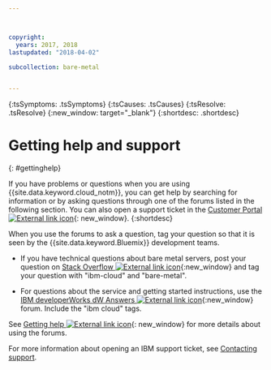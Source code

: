 ```yaml
---



copyright:
  years: 2017, 2018
lastupdated: "2018-04-02"

subcollection: bare-metal


---
```


<!-- Common attributes used in the template are defined as follows: -->
{:tsSymptoms: .tsSymptoms}
{:tsCauses: .tsCauses}
{:tsResolve: .tsResolve}
{:new_window: target="_blank"}
{:shortdesc: .shortdesc}

<!-- # {{site.data.keyword.blockstorageshort}} troubleshooting
{: #ts} -->
<!-- Provide an appropriate ID above -->

<!-- IN PROGRESS - AUDIENCE BLUE, STAGING ONLY -->


<!-- This is the template for troubleshooting topics.  -->

<!-- The short description section should include the service long name and "Bluemix" for search optimization. Example short description: -->

<!-- Add a heading and content for how to get help and support. Use this template for beta and GA services:  -->
# Getting help and support
{: #gettinghelp}

If you have problems or questions when you are using {{site.data.keyword.cloud_notm}}, you can get help by searching for information or by asking questions through one of the forums listed in the following section. You can also open a support ticket in the [Customer Portal ![External link icon](../../icons/launch-glyph.svg "External link icon")](https://control.softlayer.com/){: new_window}.
{:shortdesc}

When you use the forums to ask a question, tag your question so that it is seen by the {{site.data.keyword.Bluemix}} development teams.
<!--Insert the appropriate Stack Overflow tag for your service for <block-storage> in URL and text below:  -->
* If you have technical questions about bare metal servers, post your question on [Stack Overflow ![External link icon](../icons/launch-glyph.svg "External link icon")](http://stackoverflow.com/search?q=bare-metal+ibm-cloud){:new_window} and tag your question with "ibm-cloud" and "bare-metal".
<!--Insert the appropriate dW Answers tag for your service for <service_keyword> in URL below:  -->
* For questions about the service and getting started instructions, use the [IBM developerWorks dW Answers ![External link icon](../icons/launch-glyph.svg "External link icon")](https://developer.ibm.com/answers/topics/ibm-cloud/?smartspace=bluemix){:new_window} forum. Include the "ibm cloud" tags.

See [Getting help ![External link icon](../icons/launch-glyph.svg "External link icon")](https://new-console.eu-gb.bluemix.net/docs/support/index.html#getting-help){: new_window} for more details about using the forums.

For more information about opening an IBM support ticket, see [Contacting support](/docs/get-support?topic=get-support-getting-customer-support).
